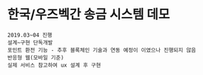 # 한국/우즈벡간 송금 시스템 데모
    2019.03~04 진행 
    설계~구현 단독개발
    포인트 환전 기능 - 추후 블록체인 기술과 연동 예정이 이였으나 진행되지 않음
    반응형 웹(모바일 기준)
    실제 서비스 참고하여 ux 설계 후 구현
